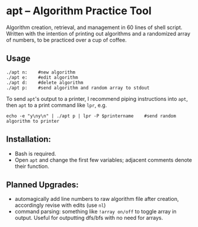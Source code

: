 # apt – Algorithm Practice Tool

Algorithm creation, retrieval, and management in 60 lines of shell script. Written with the intention of printing out algorithms and a randomized array of numbers, to be practiced over a cup of coffee.

## Usage

    ./apt n:    #new algorithm
    ./apt e:    #edit algorithm
    ./apt d:    #delete algorithm
    ./apt p:    #send algorithm and random array to stdout

To send `apt`'s output to a printer, I recommend piping instructions into `apt`, then `apt` to a print command like `lpr`, e.g.

    echo -e "y\ny\n" | ./apt p | lpr -P $printername    #send random algorithm to printer

## Installation:

- Bash is required.
- Open `apt` and change the first few variables; adjacent comments denote their function.

## Planned Upgrades:

- automagically add line numbers to raw algorithm file after creation, accordingly revise with edits (use `nl`)
- command parsing: something like `!array on/off` to toggle array in output. Useful for outputting dfs/bfs with no need for arrays.
